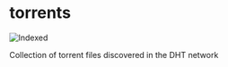 torrents 
========
![Indexed](https://img.shields.io/badge/indexed-125446-blue)

Collection of torrent files discovered in the DHT network
